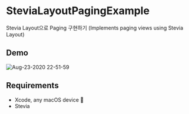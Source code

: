 # SteviaLayoutPagingExample
Stevia Layout으로 Paging 구현하기 (Implements paging views using Stevia Layout)

## Demo
![Aug-23-2020 22-51-59](https://user-images.githubusercontent.com/11539551/90979968-58bdac00-e593-11ea-8cf8-c3ba68f017f5.gif)


## Requirements
* Xcode, any macOS device 🤔
* Stevia
